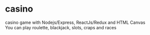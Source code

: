 # casino
casino game with Nodejs/Express, ReactJs/Redux and HTML Canvas\
You can play roulette, blackjack, slots, craps and races
